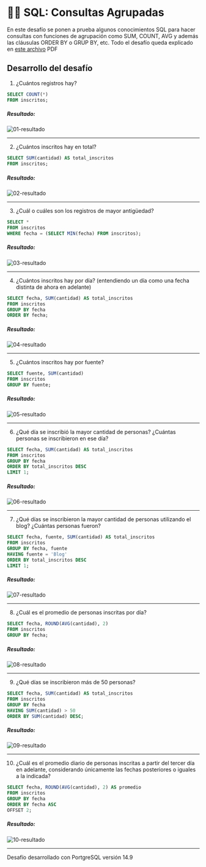 # 👨‍💻 SQL: Consultas Agrupadas

En este desafío se ponen a prueba algunos conocimientos SQL para hacer consultas con funciones de agrupación como SUM, COUNT, AVG y además las cláusulas ORDER BY o GRUP BY, etc. Todo el desafío queda explicado en [este archivo](https://drive.google.com/file/d/1qNBZfw5aputTqmOiy7EyQViPtp2uG5FK/view?usp=sharing) PDF

## Desarrollo del desafío

1. ¿Cuántos registros hay?

```sql
SELECT COUNT(*)
FROM inscritos;
```

##### Resultado:
![01-resultado](https://github.com/felipejoq/desafios-sql-postgres-db/assets/35277450/da3e7ae0-f1e0-4051-a65f-c9a8504f7aef)

___

2. ¿Cuántos inscritos hay en total?

```sql
SELECT SUM(cantidad) AS total_inscritos
FROM inscritos;
```

##### Resultado:
![02-resultado](https://github.com/felipejoq/desafios-sql-postgres-db/assets/35277450/347aac58-a6e1-43b5-931c-d8b9309ee32c)

___

3. ¿Cuál o cuáles son los registros de mayor antigüedad?

```sql
SELECT * 
FROM inscritos
WHERE fecha = (SELECT MIN(fecha) FROM inscritos);
```

##### Resultado:
![03-resultado](https://github.com/felipejoq/desafios-sql-postgres-db/assets/35277450/fa60f3e4-d32f-4365-8052-2b0810f9f497)

___

4. ¿Cuántos inscritos hay por día? (entendiendo un día como una fecha distinta de ahora en adelante)

```sql
SELECT fecha, SUM(cantidad) AS total_inscritos
FROM inscritos
GROUP BY fecha
ORDER BY fecha;
```

##### Resultado:
![04-resultado](https://github.com/felipejoq/desafios-sql-postgres-db/assets/35277450/96f46320-0d32-443b-b795-14a3c0a9658d)

___

5. ¿Cuántos inscritos hay por fuente?

```sql
SELECT fuente, SUM(cantidad)
FROM inscritos
GROUP BY fuente;
```

##### Resultado:
![05-resultado](https://github.com/felipejoq/desafios-sql-postgres-db/assets/35277450/d01dec4d-ae78-4182-8bd0-566f4f17b34c)

___

6. ¿Qué día se inscribió la mayor cantidad de personas? ¿Cuántas personas se inscribieron en ese día?

```sql
SELECT fecha, SUM(cantidad) AS total_inscritos
FROM inscritos
GROUP BY fecha
ORDER BY total_inscritos DESC
LIMIT 1;
```

##### Resultado:
![06-resultado](https://github.com/felipejoq/desafios-sql-postgres-db/assets/35277450/11104f6f-63ea-4e11-8509-8e7ddb41a30c)

___

7. ¿Qué días se inscribieron la mayor cantidad de personas utilizando el blog? ¿Cuántas personas fueron?

```sql
SELECT fecha, fuente, SUM(cantidad) AS total_inscritos
FROM inscritos
GROUP BY fecha, fuente
HAVING fuente = 'Blog'
ORDER BY total_inscritos DESC
LIMIT 1;
```

##### Resultado:
![07-resultado](https://github.com/felipejoq/desafios-sql-postgres-db/assets/35277450/d1587095-816f-4b96-832a-bacbbf5353f4)

___

8. ¿Cuál es el promedio de personas inscritas por día?

```sql
SELECT fecha, ROUND(AVG(cantidad), 2)
FROM inscritos
GROUP BY fecha;
```

##### Resultado:
![08-resultado](https://github.com/felipejoq/desafios-sql-postgres-db/assets/35277450/c68f074b-e60f-4e8b-9f37-3e5b1acdd3e1)

___

9. ¿Qué días se inscribieron más de 50 personas?

```sql
SELECT fecha, SUM(cantidad) AS total_inscritos
FROM inscritos
GROUP BY fecha
HAVING SUM(cantidad) > 50
ORDER BY SUM(cantidad) DESC;
```

##### Resultado:
![09-resultado](https://github.com/felipejoq/desafios-sql-postgres-db/assets/35277450/8590513e-c5a7-4333-9cbd-9f95665f4259)

___

10. ¿Cuál es el promedio diario de personas inscritas a partir del tercer día en adelante, considerando únicamente las fechas posteriores o iguales a la indicada?

```sql
SELECT fecha, ROUND(AVG(cantidad), 2) AS promedio
FROM inscritos
GROUP BY fecha
ORDER BY fecha ASC
OFFSET 2;
```

##### Resultado:
![10-resultado](https://github.com/felipejoq/desafios-sql-postgres-db/assets/35277450/879888f2-8e5a-418e-a510-f17bb7f65561)

___

Desafío desarrollado con PortgreSQL versión 14.9
